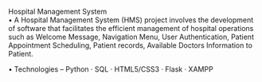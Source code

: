 Hospital Management System                                                                                       
•	A Hospital Management System (HMS) project involves the development 
of software that facilitates the efficient management of hospital operations such as Welcome Message, Navigation Menu, User Authentication, 
Patient Appointment Scheduling, Patient records, Available Doctors Information to Patient.

• Technologies – Python · SQL · HTML5/CSS3 · Flask · XAMPP
